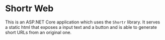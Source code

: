 # Shortr Web

This is an ASP.NET Core application which uses the `Shortr` library.
It serves a static html that exposes a input text and a button and is able to generate
short URLs from an original one.
